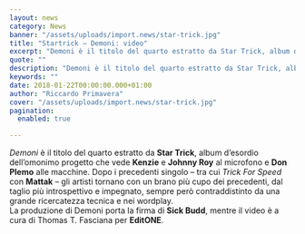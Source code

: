 ```yaml
---
layout: news
category: News
banner: "/assets/uploads/import.news/star-trick.jpg"
title: "Startrick – Demoni: video"
excerpt: "Demoni è il titolo del quarto estratto da Star Trick, album d’esordio dell’omonimo progetto che vede Kenzie e Johnny Roy al microfono e Don Plemo alle macchine. Dopo i precedenti singolo – tra cui Trick For Speed con Mattak – gli artisti tornano con un brano più cupo dei precedenti, dal taglio più introspettivo e [&hellip"
quote: ""
description: "Demoni è il titolo del quarto estratto da Star Trick, album d’esordio dell’omonimo progetto che vede Kenzie e Johnny Roy al microfono e Don Plemo alle macchine. Dopo i precedenti singolo – tra cui Trick For Speed con Mattak – gli artisti tornano con un brano più cupo dei precedenti, dal taglio più introspettivo e [&hellip"
keywords: ""
date: 2018-01-22T00:00:00.000+01:00
author: "Riccardo Primavera"
cover: "/assets/uploads/import.news/star-trick.jpg"
pagination:
  enabled: true

---
```


_Demoni_ è il titolo del quarto estratto da **Star Trick**, album d’esordio dell’omonimo progetto che vede **Kenzie** e **Johnny Roy** al microfono e **Don Plemo** alle macchine. Dopo i precedenti singolo – tra cui _Trick For Speed_ con **Mattak** – gli artisti tornano con un brano più cupo dei precedenti, dal taglio più introspettivo e impegnato, sempre però contraddistinto da una grande ricercatezza tecnica e nei wordplay.  
La produzione di Demoni porta la firma di **Sick Budd**, mentre il video è a cura di Thomas T. Fasciana per **EditONE**.